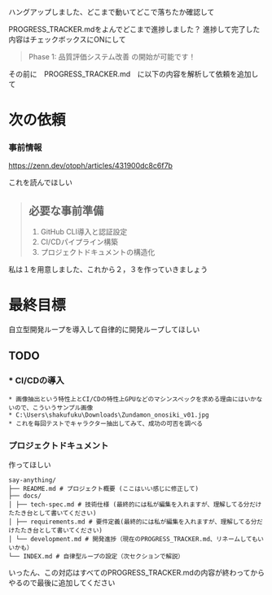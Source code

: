 ハングアップしました、どこまで動いてどこで落ちたか確認して


PROGRESS_TRACKER.mdをよんでどこまで進捗しました？
進捗して完了した内容はチェックボックスにONにして


>  Phase 1: 品質評価システム改善 の開始が可能です！

その前に　PROGRESS_TRACKER.md　に以下の内容を解析して依頼を追加して

# 次の依頼
### 事前情報
https://zenn.dev/otoph/articles/431900dc8c6f7b

これを読んでほしい

>## 必要な事前準備
>1. GitHub CLI導入と認証設定  
>2. CI/CDパイプライン構築  
>3. プロジェクトドキュメントの構造化

私は１を用意しました、これから２，３を作っていきましょう

# 最終目標
自立型開発ループを導入して自律的に開発ループしてほしい

## TODO
### * CI/CDの導入
	* 画像抽出という特性上とCI/CDの特性上GPUなどのマシンスペックを求める理由にはいかないので、こういうサンプル画像
	* C:\Users\shakufuku\Downloads\Zundamon_onosiki_v01.jpg
	* これを毎回テストでキャラクター抽出してみて、成功の可否を調べる

### プロジェクトドキュメント
作ってほしい

```
say-anything/
├── README.md # プロジェクト概要 (ここはいい感じに修正して)
├── docs/
│ ├── tech-spec.md # 技術仕様 (最終的には私が編集を入れますが、理解してる分だけたたき台として書いてください)
│ ├── requirements.md # 要件定義(最終的には私が編集を入れますが、理解してる分だけたたき台として書いてください)
│ └── development.md # 開発進捗（現在のPROGRESS_TRACKER.md、リネームしてもいいかも）
└── INDEX.md # 自律型ループの設定（次セクションで解説）
```


いったん、この対応はすべてのPROGRESS_TRACKER.mdの内容が終わってからやるので最後に追加してください

